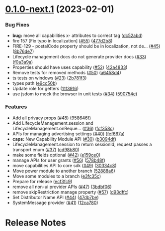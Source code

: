 # [0.1.0-next.1](https://github.com/rdkcentral/firebolt-manage-sdk/compare/v0.0.0...v0.1.0-next.1) (2023-02-01)


### Bug Fixes

* **bug:** move all capabilities x- attributes to correct tag ([dc52abd](https://github.com/rdkcentral/firebolt-manage-sdk/commit/dc52abdca65a5a2703c0139cd18b24d24e07c92e))
* fire 157 [Fix typo in localization] ([#55](https://github.com/rdkcentral/firebolt-manage-sdk/issues/55)) ([477d2b8](https://github.com/rdkcentral/firebolt-manage-sdk/commit/477d2b84a587913ad432880d5c3d9152e268e492))
* FIRE-129 - postalCode property should be in localization, not de… ([#45](https://github.com/rdkcentral/firebolt-manage-sdk/issues/45)) ([8b76de7](https://github.com/rdkcentral/firebolt-manage-sdk/commit/8b76de74d93697f27fe76b14e7418212878b3636))
* Lifecycle management docs do not generate provider docs ([#33](https://github.com/rdkcentral/firebolt-manage-sdk/issues/33)) ([f0a3a9a](https://github.com/rdkcentral/firebolt-manage-sdk/commit/f0a3a9a685d0aa352df09bdffcf22ca93ad53fe4))
* Properties should have uses capability ([#52](https://github.com/rdkcentral/firebolt-manage-sdk/issues/52)) ([42a4833](https://github.com/rdkcentral/firebolt-manage-sdk/commit/42a483367fe18a20381dd35b12d42402b98b3a27))
* Remove tests for removed methods ([#50](https://github.com/rdkcentral/firebolt-manage-sdk/issues/50)) ([a6458d4](https://github.com/rdkcentral/firebolt-manage-sdk/commit/a6458d450d36c0a601f37ec24142e2397920a47d))
* ts tests on windows ([#23](https://github.com/rdkcentral/firebolt-manage-sdk/issues/23)) ([2b781f3](https://github.com/rdkcentral/firebolt-manage-sdk/commit/2b781f317bd69dbc1cb7ce123aa7d3cc30821f1a))
* types path ([e9cc50b](https://github.com/rdkcentral/firebolt-manage-sdk/commit/e9cc50bdf64f58397e399cd93e91824fc6e33c42))
* Update role for getters ([11f3916](https://github.com/rdkcentral/firebolt-manage-sdk/commit/11f39169ef5a38c2844fdc35b9300645fd541aef))
* use jsdom to mock the browser in unit tests ([#34](https://github.com/rdkcentral/firebolt-manage-sdk/issues/34)) ([590754e](https://github.com/rdkcentral/firebolt-manage-sdk/commit/590754ebb06b37343190a8ca36f3fbee28cee64a))


### Features

* Add all privacy props ([#48](https://github.com/rdkcentral/firebolt-manage-sdk/issues/48)) ([958646f](https://github.com/rdkcentral/firebolt-manage-sdk/commit/958646f32f3724ebf27aae4ac263952ca898571e))
* Add LifecycleManagement.session and LifecycleManagement.onReque… ([#36](https://github.com/rdkcentral/firebolt-manage-sdk/issues/36)) ([fcf358c](https://github.com/rdkcentral/firebolt-manage-sdk/commit/fcf358c8febd97bd33e39df4423ea069cf53b11a))
* APIs for managing advertising settings ([#40](https://github.com/rdkcentral/firebolt-manage-sdk/issues/40)) ([fef667a](https://github.com/rdkcentral/firebolt-manage-sdk/commit/fef667a2b53498e586e93f4926d39f1ca3572cf4))
* **caps:** New Capability Module API ([#30](https://github.com/rdkcentral/firebolt-manage-sdk/issues/30)) ([b3094df](https://github.com/rdkcentral/firebolt-manage-sdk/commit/b3094df098f517e229d7c79c9d83c69959484db2))
* LifecycleManagement.session to return sessionId, request passes a transport enum ([#37](https://github.com/rdkcentral/firebolt-manage-sdk/issues/37)) ([cd98b80](https://github.com/rdkcentral/firebolt-manage-sdk/commit/cd98b809838aa7c5ed1674729106a7873a20b944))
* make some fields optional ([#42](https://github.com/rdkcentral/firebolt-manage-sdk/issues/42)) ([e159ce0](https://github.com/rdkcentral/firebolt-manage-sdk/commit/e159ce070bbd06abd23891c20ea96c47ffda1d43))
* manage APIs for user grants ([#56](https://github.com/rdkcentral/firebolt-manage-sdk/issues/56)) ([578b48f](https://github.com/rdkcentral/firebolt-manage-sdk/commit/578b48f8ef8f3e7fb7b2d3002512212713bac99c))
* move capabilities API to core sdk ([#49](https://github.com/rdkcentral/firebolt-manage-sdk/issues/49)) ([30334c8](https://github.com/rdkcentral/firebolt-manage-sdk/commit/30334c89f2f5cbced68058c9f55ca9adff93248e))
* Move power module to another branch ([52888a6](https://github.com/rdkcentral/firebolt-manage-sdk/commit/52888a67f7ea8507c17d04cd70e9a9254be27ad2))
* Move some modules to a branch ([e3fc35c](https://github.com/rdkcentral/firebolt-manage-sdk/commit/e3fc35c1b860e57a8c03151d13ca406e64967c4f))
* Prepare for release ([ecf3fc9](https://github.com/rdkcentral/firebolt-manage-sdk/commit/ecf3fc92746babbc0efe40f5450ec4b438124c62))
* remove all non-ui provider APIs ([#47](https://github.com/rdkcentral/firebolt-manage-sdk/issues/47)) ([3bdbf06](https://github.com/rdkcentral/firebolt-manage-sdk/commit/3bdbf06c75e89e1ab55ac2ee746b081ca66485a6))
* remove skipRestriction manage property ([#57](https://github.com/rdkcentral/firebolt-manage-sdk/issues/57)) ([d93dffc](https://github.com/rdkcentral/firebolt-manage-sdk/commit/d93dffceb2e5048e1b4955d00cae4305f4479058))
* Set Distributor Name API ([#44](https://github.com/rdkcentral/firebolt-manage-sdk/issues/44)) ([47db7be](https://github.com/rdkcentral/firebolt-manage-sdk/commit/47db7be84a098c3af9c741b05d775de0494dfbf9))
* SystemMessage provider ([#41](https://github.com/rdkcentral/firebolt-manage-sdk/issues/41)) ([12ca780](https://github.com/rdkcentral/firebolt-manage-sdk/commit/12ca78001b5742240828a52cbd3b42312aad048d))

# Release Notes
